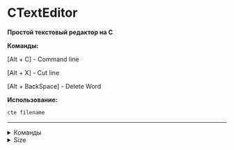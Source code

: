 # CTextEditor

**Простой текстовый редактор на C** 

**Команды:**

[Alt + C] - Command line

[Alt + X] - Cut line

[Alt + BackSpace] - Delete Word



**Использование:**
```bash
cte filename
```
___
<details>
  <summary>Команды</summary>
  <p>q - quit</p>
  <p>w - write</p>
  <p>wq - write quit</p>
</details>



<details>
  <summary>Size</summary>
  <p>Bin: 20KB</p>

</details>
